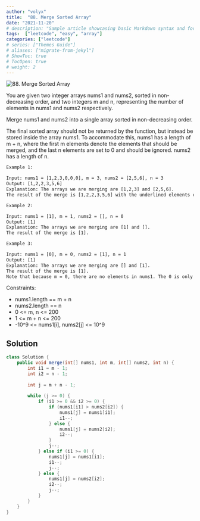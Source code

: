 ```yaml
---
author: "volyx"
title:  "88. Merge Sorted Array"
date: "2021-11-20"
# description: "Sample article showcasing basic Markdown syntax and formatting for HTML elements."
tags:  ["leetcode", "easy", "array"]
categories: ["leetcode"]
# series: ["Themes Guide"]
# aliases: ["migrate-from-jekyl"]
# ShowToc: true
# TocOpen: true
# weight: 2
---
```


![88. Merge Sorted Array](https://leetcode.com/problems/merge-sorted-array/)

You are given two integer arrays nums1 and nums2, sorted in non-decreasing order, and two integers m and n, representing the number of elements in nums1 and nums2 respectively.

Merge nums1 and nums2 into a single array sorted in non-decreasing order.

The final sorted array should not be returned by the function, but instead be stored inside the array nums1. To accommodate this, nums1 has a length of m + n, where the first m elements denote the elements that should be merged, and the last n elements are set to 0 and should be ignored. nums2 has a length of n.

```txt
Example 1:

Input: nums1 = [1,2,3,0,0,0], m = 3, nums2 = [2,5,6], n = 3
Output: [1,2,2,3,5,6]
Explanation: The arrays we are merging are [1,2,3] and [2,5,6].
The result of the merge is [1,2,2,3,5,6] with the underlined elements coming from nums1.
```

```txt
Example 2:

Input: nums1 = [1], m = 1, nums2 = [], n = 0
Output: [1]
Explanation: The arrays we are merging are [1] and [].
The result of the merge is [1].
```

```txt
Example 3:

Input: nums1 = [0], m = 0, nums2 = [1], n = 1
Output: [1]
Explanation: The arrays we are merging are [] and [1].
The result of the merge is [1].
Note that because m = 0, there are no elements in nums1. The 0 is only there to ensure the merge result can fit in nums1.
```

Constraints:

- nums1.length == m + n
- nums2.length == n
- 0 <= m, n <= 200
- 1 <= m + n <= 200
- -10^9 <= nums1[i], nums2[j] <= 10^9

## Solution

```java
class Solution {
    public void merge(int[] nums1, int m, int[] nums2, int n) {
        int i1 = m - 1;
        int i2 = n - 1;
        
        int j = m + n - 1;
        
        while (j >= 0) {
            if (i1 >= 0 && i2 >= 0) {
                if (nums1[i1] > nums2[i2]) {
                    nums1[j] = nums1[i1];
                    i1--;
                } else {
                    nums1[j] = nums2[i2];
                    i2--;
                }
                j--;
            } else if (i1 >= 0) {
                nums1[j] = nums1[i1];
                i1--;
                j--;
            } else {
                nums1[j] = nums2[i2];
                i2--;
                j--;
            }
        }
    }
}
```
